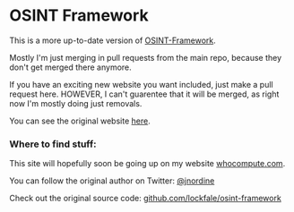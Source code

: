 # OSINT Framework

This is a more up-to-date version of [OSINT-Framework](https://github.com/lockfale/osint-framework).

Mostly I'm just merging in pull requests from the main repo, because they don't get merged there anymore.

If you have an exciting new website you want included, just make a pull request here. HOWEVER, I can't guarentee
that it will be merged, as right now I'm mostly doing just removals.

You can see the original website [here](https://osintframework.com).

### Where to find stuff:

This site will hopefully soon be going up on my website [whocompute.com](https://whocompute.com).

You can follow the original author on Twitter: [@jnordine](https://twitter.com/jnordine)

Check out the original source code: [github.com/lockfale/osint-framework](https://github.com/lockfale/osint-framework)
